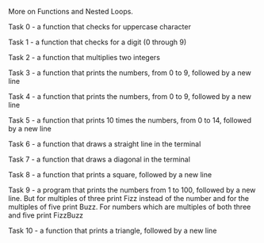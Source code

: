 More on Functions and Nested Loops.

Task 0 - a function that checks for uppercase character

Task 1 - a function that checks for a digit (0 through 9)

Task 2 - a function that multiplies two integers

Task 3 - a function that prints the numbers, from 0 to 9, followed by a new line

Task 4 - a function that prints the numbers, from 0 to 9, followed by a new line

Task 5 - a function that prints 10 times the numbers, from 0 to 14, followed by a new line

Task 6 - a function that draws a straight line in the terminal

Task 7 - a function that draws a diagonal in the terminal

Task 8 - a function that prints a square, followed by a new line

Task 9 - a program that prints the numbers from 1 to 100, followed by a new line. But for multiples of three print Fizz instead of the number and for the multiples of five print Buzz. For numbers which are multiples of both three and five print FizzBuzz

Task 10 - a function that prints a triangle, followed by a new line
